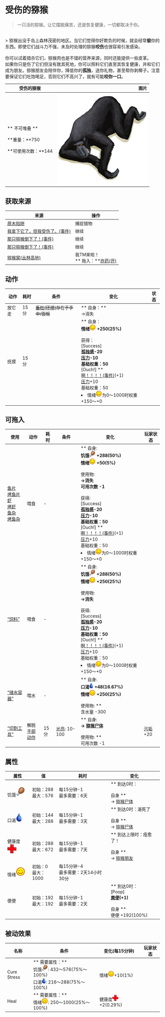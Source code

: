 # 受伤的猕猴  
> 一只活的猕猴。让它摆脱痛苦，还是恢复健康，一切都取决于你。  
<br>  
> 猕猴出没于岛上森林茂密的地区。当它们觉得你好欺负的时候，就会经常<b>偷</b>你的东西。即使它们战斗力不强，未及时处理的猕猴<b>咬伤</b>也很容易引发感染。<br><br>你可以试着猎杀它们，猕猴肉也是不错的营养来源，同时还能提供一些皮革。<br>如果你只是伤了它们但没有致其死地，你可以照料它们直至其恢复健康，并和它们成为朋友。猕猴朋友会陪伴你，降低你的<b>孤独</b>，送你礼物，甚至帮你剥椰子。注意要保证它们吃饱喝足，否则它们不高兴了，就有可能<b>咬你一口</b>。  
  
  受伤的猕猴  |   图片   
 ----  |  ----:   
 ** 不可堆叠 **<br><br>**重量：**750<br><br>**可使用次数：**144  |  <img decoding="async" src="Sprite/MacaqueWounded.png" href="a.md" style="max-width:300px;max-height:300px;">   
  
## 获取来源  
来源  |  操作  
----  |  ----  
[原木陷阱](LogTrap.md)  |  捕捉猎物  
[我拿下它了，但我受伤了。(事件)](Event_MacaqueFightMixedSuccess.md)  |  继续  
[那只猕猴倒下了！(事件)](Event_MacaqueFightSuccess.md)  |  继续  
[那只猕猴倒下了！(事件)](Event_MacaqueUndeadFightSuccess.md)  |  继续  
[猕猴窝(丛林高地)](MacaqueDenEntrance.md)  |  我TM来啦！<br>** 拖入：**[炸药(开)](DynamiteOn.md)  
## 动作  
动作  |  耗时  |  条件  |  变化  |  状态  
----  |  ----  |  ----  |  ----  |  ----  
放它走<br>  |  15分  |  ~~[畜栏(环境)](Env_Enclosure.md)存在于手中/面板~~  |  ** 自身：**<br>→消失  |    
抚摸<br>  |  15分  |    |  ** 自身：**<br>情绪<img decoding="async" src="Sprite/Content.png" href="a.md" style="max-width:20px;max-height:20px;">  +250(25%)<br><br>** 获得： **<br>** [Success]  **<br>[孤独感](Loneliness.md)-20<br>[压力](Stress.md)-10<br>基础权重：50<br>** [Ouch!]  **<br>  [啊！！！！(事件)](Event_MacaqueFriendAnger.md)(+1)<br>[压力](Stress.md)+10<br>基础权重：50<li>情绪<img decoding="async" src="Sprite/Content.png" href="a.md" style="max-width:20px;max-height:20px;">为0～1000时权重+150～+0</li>  |    
## 可拖入  
使用  |  动作  |  耗时  |  条件  |  变化  |  玩家状态  
----  |  ----  |  ----  |  ----  |  ----  |  ----  
[鱼片](FishSlices.md)<br>[烤鱼片](FishSlicesCooked.md)<br>[虾](Prawns.md)<br>[烤虾](PrawnsCooked.md)<br>[鱼杂](FishScraps.md)<br>[烤鱼杂](FishScrapsCooked.md)  |  喂食<br>  |  -  |    |  ** 自身: **<br>饥饿<img decoding="async" src="Sprite/Hunger.png" href="a.md" style="max-width:20px;max-height:20px;">  +288(50%)<br>情绪<img decoding="async" src="Sprite/Content.png" href="a.md" style="max-width:20px;max-height:20px;">  +50(5%)<br><br>** 使用物: **<br>→消失<br>可用次数  -1<br><br>** 获得: **<br>** [Success]  **<br>[孤独感](Loneliness.md)-20<br>[压力](Stress.md)-10<br>基础权重：50<br>** [Ouch!]  **<br>  [啊！！！！(事件)](Event_MacaqueFriendAnger.md)(+1)<br>[压力](Stress.md)+10<br>基础权重：50<li>情绪<img decoding="async" src="Sprite/Content.png" href="a.md" style="max-width:20px;max-height:20px;">为0～1000时权重+150～+0</li>  |    
[“饲料”](tag_Feed.md)  |  喂食<br>  |  -  |    |  ** 自身: **<br>饥饿<img decoding="async" src="Sprite/Hunger.png" href="a.md" style="max-width:20px;max-height:20px;">  +288(50%)<br>情绪<img decoding="async" src="Sprite/Content.png" href="a.md" style="max-width:20px;max-height:20px;">  +250(25%)<br><br>** 使用物: **<br>→消失<br><br>** 获得: **<br>** [Success]  **<br>[孤独感](Loneliness.md)-20<br>[压力](Stress.md)-10<br>基础权重：50<br>** [Ouch!]  **<br>  [啊！！！！(事件)](Event_MacaqueFriendAnger.md)(+1)<br>[压力](Stress.md)+10<br>基础权重：50<li>情绪<img decoding="async" src="Sprite/Content.png" href="a.md" style="max-width:20px;max-height:20px;">为0～1000时权重+150～+0</li>  |    
[“储水容器”](tag_WaterContainer.md)  |  喂水<br>  |  -  |    |  ** 自身: **<br>口渴<img decoding="async" src="Sprite/Thirst.png" href="a.md" style="max-width:20px;max-height:20px;">  +48(16.67%)<br>情绪<img decoding="async" src="Sprite/Content.png" href="a.md" style="max-width:20px;max-height:20px;">  +250(25%)<br><br>** 使用物: **<br>含水量  -300  |    
[“切割工具”](tag_Cutter.md)  |  解脱<br>[手部动作](HandAction.md)  |  15分  |  [光亮](Light.md): 10-100  |  ** 自身: **<br>→ [猕猴尸体](MacaqueCarcass.md)<br><br>** 使用物: **<br>可用次数  -1  |  [污垢](Filth.md)+20  
## 属性   
属性  |  值  |  耗时  |  变化  
----  |  ----  |  ----  |  ----  
饥饿<img decoding="async" src="Sprite/Hunger.png" href="a.md" style="max-width:30px;max-height:30px;">  |  初始：288<br>最大：576  |  每15分钟-1<br>最多需要：6天  |  ** 到达0时： **<br><br>** 自身 **<br>→ [猕猴尸体](MacaqueCarcass.md)  
口渴<img decoding="async" src="Sprite/Thirst.png" href="a.md" style="max-width:30px;max-height:30px;">  |  初始：144<br>最大：288  |  每15分钟-1<br>最多需要：3天  |  ** 到达0时：渴死了 **<br><br>** 自身 **<br>→ [猕猴尸体](MacaqueCarcass.md)  
健康度<img decoding="async" src="Sprite/Health.png" href="a.md" style="max-width:30px;max-height:30px;">  |  初始：288<br>最大：672  |  每15分钟-1<br>最多需要：7天  |  ** 到达上限时：痊愈了！ **<br><br>** 自身 **<br>→ [猕猴朋友](MacaqueFriend.md)  
情绪<img decoding="async" src="Sprite/Content.png" href="a.md" style="max-width:30px;max-height:30px;">  |  初始：0<br>最大：1000  |  每15分钟-4<br>最多需要：2天14小时30分  |    
便便  |  初始：192<br>最大：192  |  每15分钟-1<br>最多需要：2天  |  ** 到达0时： **<br>** [Poop]  **<br>  [粪便](Manure.md)(+1)<br><br>** 自身 **<br>便便  +192(100%)  
## 被动效果  
名称  |  条件  |  变化(每15分钟)  |  玩家状态  
----  |  ----  |  ----  |  ----  
Cure Stress  |  ** 需要属性：**<br>饥饿<img decoding="async" src="Sprite/Hunger.png" href="a.md" style="max-width:20px;max-height:20px;">: 432～576(75%～100%)<br>口渴<img decoding="async" src="Sprite/Thirst.png" href="a.md" style="max-width:20px;max-height:20px;">: 216～288(75%～100%)  |  情绪<img decoding="async" src="Sprite/Content.png" href="a.md" style="max-width:20px;max-height:20px;">+10(1%)  |    
Heal  |  ** 需要属性：**<br>情绪<img decoding="async" src="Sprite/Content.png" href="a.md" style="max-width:20px;max-height:20px;">: 250～1000(25%～100%)  |  健康度<img decoding="async" src="Sprite/Health.png" href="a.md" style="max-width:20px;max-height:20px;"> +2(0.29%)  |    


<script>document.title="受伤的猕猴 - 卡牌生存百科 Card Survival Wiki";</script>